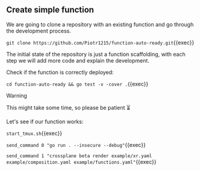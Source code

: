 ## Create simple function

<!-- TODO: 5. create simple function logic -->

We are going to clone a repository with an existing function and go through the
development process.

`git clone https://github.com/Piotr1215/function-auto-ready.git`{{exec}}

The initial state of the repository is just a function scaffolding, with each
step we will add more code and explain the development.

Check if the function is correctly deployed:

`cd function-auto-ready && go test -v -cover .`{{exec}}

> [!WARNING]
> This might take some time, so please be patient ⏳

Let's see if our function works:

`start_tmux.sh`{{exec}}

`send_command 0 "go run . --insecure --debug"`{{exec}}

`send_command 1 "crossplane beta render example/xr.yaml example/composition.yaml example/functions.yaml"`{{exec}}
